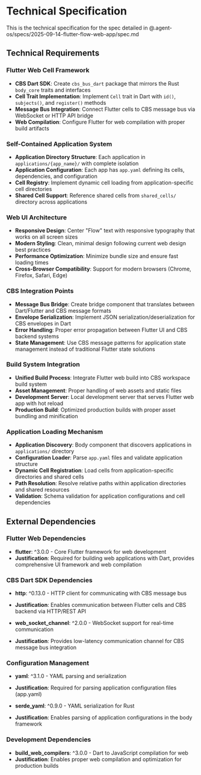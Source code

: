 # Technical Specification

This is the technical specification for the spec detailed in @.agent-os/specs/2025-09-14-flutter-flow-web-app/spec.md

## Technical Requirements

### Flutter Web Cell Framework
- **CBS Dart SDK**: Create `cbs_bus_dart` package that mirrors the Rust `body_core` traits and interfaces
- **Cell Trait Implementation**: Implement `Cell` trait in Dart with `id()`, `subjects()`, and `register()` methods
- **Message Bus Integration**: Connect Flutter cells to CBS message bus via WebSocket or HTTP API bridge
- **Web Compilation**: Configure Flutter for web compilation with proper build artifacts

### Self-Contained Application System
- **Application Directory Structure**: Each application in `applications/{app_name}/` with complete isolation
- **Application Configuration**: Each app has `app.yaml` defining its cells, dependencies, and configuration
- **Cell Registry**: Implement dynamic cell loading from application-specific cell directories
- **Shared Cell Support**: Reference shared cells from `shared_cells/` directory across applications

### Web UI Architecture
- **Responsive Design**: Center "Flow" text with responsive typography that works on all screen sizes
- **Modern Styling**: Clean, minimal design following current web design best practices
- **Performance Optimization**: Minimize bundle size and ensure fast loading times
- **Cross-Browser Compatibility**: Support for modern browsers (Chrome, Firefox, Safari, Edge)

### CBS Integration Points
- **Message Bus Bridge**: Create bridge component that translates between Dart/Flutter and CBS message formats
- **Envelope Serialization**: Implement JSON serialization/deserialization for CBS envelopes in Dart
- **Error Handling**: Proper error propagation between Flutter UI and CBS backend systems
- **State Management**: Use CBS message patterns for application state management instead of traditional Flutter state solutions

### Build System Integration
- **Unified Build Process**: Integrate Flutter web build into CBS workspace build system
- **Asset Management**: Proper handling of web assets and static files
- **Development Server**: Local development server that serves Flutter web app with hot reload
- **Production Build**: Optimized production builds with proper asset bundling and minification

### Application Loading Mechanism
- **Application Discovery**: Body component that discovers applications in `applications/` directory
- **Configuration Loader**: Parse `app.yaml` files and validate application structure
- **Dynamic Cell Registration**: Load cells from application-specific directories and shared cells
- **Path Resolution**: Resolve relative paths within application directories and shared resources
- **Validation**: Schema validation for application configurations and cell dependencies

## External Dependencies

### Flutter Web Dependencies
- **flutter**: ^3.0.0 - Core Flutter framework for web development
- **Justification**: Required for building web applications with Dart, provides comprehensive UI framework and web compilation

### CBS Dart SDK Dependencies  
- **http**: ^0.13.0 - HTTP client for communicating with CBS message bus
- **Justification**: Enables communication between Flutter cells and CBS backend via HTTP/REST API

- **web_socket_channel**: ^2.0.0 - WebSocket support for real-time communication
- **Justification**: Provides low-latency communication channel for CBS message bus integration

### Configuration Management
- **yaml**: ^3.1.0 - YAML parsing and serialization
- **Justification**: Required for parsing application configuration files (app.yaml)

- **serde_yaml**: ^0.9.0 - YAML serialization for Rust
- **Justification**: Enables parsing of application configurations in the body framework

### Development Dependencies
- **build_web_compilers**: ^3.0.0 - Dart to JavaScript compilation for web
- **Justification**: Enables proper web compilation and optimization for production builds
